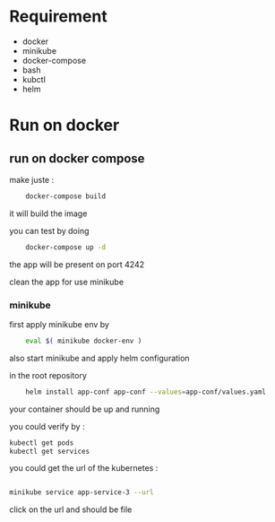  # Requirement 

 - docker 
 - minikube
 - docker-compose 
 - bash 
 - kubctl
 - helm

# Run on docker 

## run on docker compose 
make juste : 

```bash
    docker-compose build 
```

it will build the image 

you can test by doing 

```bash
    docker-compose up -d 
```

the app will be present on port 4242

clean the app for use minikube 

### minikube 

first apply minikube env by 

```bash
    eval $( minikube docker-env )
```

also start minikube 
and apply helm configuration 

in the root repository

```bash
    helm install app-conf app-conf --values=app-conf/values.yaml     
```

your container should be up and running 

you could verify by :

```bash
kubectl get pods
kubectl get services

```

you could get the url of the kubernetes :

```bash

minikube service app-service-3 --url
```

click on the url and should be file


